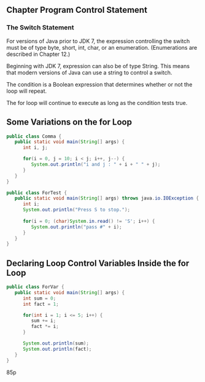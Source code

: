 ## Chapter Program Control Statement

### The Switch Statement
For versions of Java prior to JDK 7, the expression controlling the switch must be of
type byte, short, int, char, or an enumeration. (Enumerations are described in Chapter 12.)

Beginning with JDK 7, expression can also be of type String. This means that modern versions
of Java can use a string to control a switch.


The condition is a Boolean expression
that determines whether or not the loop will repeat.

The for loop will continue to
execute as long as the condition tests true.

## Some Variations on the for Loop
```Java
public class Comma {
   public static void main(String[] args) {
      int i, j;

      for(i = 0, j = 10; i < j; i++, j--) {
         System.out.println("i and j : " + i + " " + j);
      }
   }
}
```

```java
public class ForTest {
   public static void main(String[] args) throws java.io.IOException {
      int i;
      System.out.println("Press S to stop.");
      
      for(i = 0; (char)System.in.read() != 'S'; i++) {
         System.out.println("pass #" + i);
      }
   }
}
```

## Declaring Loop Control Variables Inside the for Loop
```java
public class ForVar {
   public static void main(String[] args) {
      int sum = 0;
      int fact = 1;

      for(int i = 1; i <= 5; i++) {
         sum += i;
         fact *= i;
      }

      System.out.println(sum);
      System.out.println(fact);
   }
}
```

85p